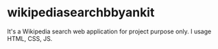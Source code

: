 # wikipediasearchbbyankit
It's a Wikipedia search web application for project purpose only. I usage HTML, CSS, JS.
